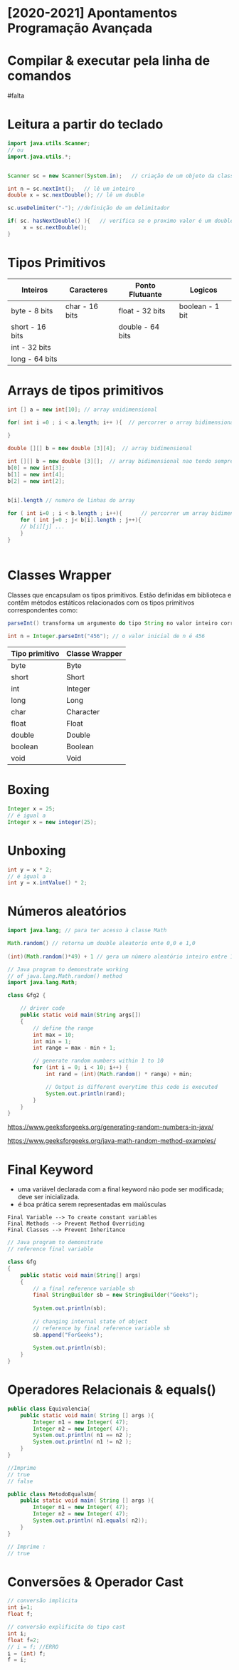 # [2020-2021] Apontamentos Programação Avançada  
# Compilar  & executar pela linha de comandos 

#falta

# Leitura  a partir do teclado 

```java
import java.utils.Scanner; 
// ou 
import.java.utils.*;


Scanner sc = new Scanner(System.in);   // criação de um objeto da classe Scanner 

int n = sc.nextInt();	// lê um inteiro
double x = sc.nextDouble(); // lê um double

sc.useDelimiter("-"); //definição de um delimitador 

if( sc. hasNextDouble() ){   // verifica se o proximo valor é um double 
     x = sc.nextDouble();
}

```



# Tipos Primitivos

| Inteiros        | Caracteres     | Ponto Flutuante  | Logicos         |
| --------------- | -------------- | ---------------- | --------------- |
| byte - 8 bits   | char - 16 bits | float - 32 bits  | boolean - 1 bit |
| short - 16 bits |                | double - 64 bits |                 |
| int - 32 bits   |                |                  |                 |
| long - 64 bits  |                |                  |                 |

# Arrays de tipos primitivos

``` java
int [] a = new int[10]; // array unidimensional 

for( int i =0 ; i < a.length; i++ ){  // percorrer o array bidimensional 
     
}
```

``` java
double [][] b = new double [3][4];  // array bidimensional 

int [][] b = new double [3][];  // array bidimensional nao tendo sempre o mesmo numero de linhas 
b[0] = new int[3];
b[1] = new int[4];
b[2] = new int[2];


b[i].length // numero de linhas do array 
 
for ( int i=0 ; i < b.length ; i++){      // percorrer um array bidimensional 
	for ( int j=0 ; j< b[i].length ; j++){
	// b[i][j] ...
	}
}
     
```



# Classes Wrapper

Classes que encapsulam os tipos primitivos. Estão definidas em biblioteca e contêm métodos estáticos relacionados com os tipos primitivos correspondentes como:

```java
parseInt() transforma um argumento do tipo String no valor inteiro correspondente 
     
int n = Integer.parseInt("456"); // o valor inicial de n é 456
```

| Tipo primitivo | Classe Wrapper |
| -------------- | -------------- |
| byte           | Byte           |
| short          | Short          |
| int            | Integer        |
| long           | Long           |
| char           | Character      |
| float          | Float          |
| double         | Double         |
| boolean        | Boolean        |
| void           | Void           |



# Boxing 

```java
Integer x = 25; 
// é igual a 
Integer x = new integer(25);
```

# Unboxing 

```java
int y = x * 2;
// é igual a 
int y = x.intValue() * 2;
```



# Números aleatórios 

``` java
import java.lang; // para ter acesso à classe Math 

Math.random() // retorna um double aleatorio ente 0,0 e 1,0 
   
(int)(Math.random()*49) + 1 // gera um número aleatório inteiro entre 1 e 49 

```



```java
// Java program to demonstrate working 
// of java.lang.Math.random() method 
import java.lang.Math; 

class Gfg2 { 

	// driver code 
	public static void main(String args[]) 
	{ 
		// define the range 
		int max = 10; 
		int min = 1; 
		int range = max - min + 1; 

		// generate random numbers within 1 to 10 
		for (int i = 0; i < 10; i++) { 
			int rand = (int)(Math.random() * range) + min; 

			// Output is different everytime this code is executed 
			System.out.println(rand); 
		} 
	} 
} 

```

https://www.geeksforgeeks.org/generating-random-numbers-in-java/

https://www.geeksforgeeks.org/java-math-random-method-examples/



# Final Keyword 

* uma variável declarada com a final keyword não pode ser modificada; deve ser inicializada.
* é boa prática serem representadas em maiúsculas


```
Final Variable --> To create constant variables
Final Methods --> Prevent Method Overriding
Final Classes --> Prevent Inheritance
```


```java
// Java program to demonstrate  
// reference final variable 

class Gfg 
{ 
    public static void main(String[] args)  
    { 
        // a final reference variable sb 
        final StringBuilder sb = new StringBuilder("Geeks"); 
          
        System.out.println(sb); 
          
        // changing internal state of object 
        // reference by final reference variable sb 
        sb.append("ForGeeks"); 
          
        System.out.println(sb); 
    }     
} 
```


# Operadores Relacionais  & equals()

```java
public class Equivalencia{
	public static void main( String [] args ){
		Integer n1 = new Integer( 47);
		Integer n2 = new Integer( 47);
		System.out.println( n1 == n2 );
		System.out.println( n1 != n2 );
	}
}

//Imprime
// true
// false
```


```java
public class MetodoEqualsUm{
	public static void main( String [] args ){
		Integer n1 = new Integer( 47);
		Integer n2 = new Integer( 47);
		System.out.println( n1.equals( n2));
	}
}

// Imprime :
// true
```


# Conversões & Operador Cast

```java 
// conversão implicita 
int i=1;
float f;
```

```java
// conversão explificita do tipo cast
int i;
float f=2;
// i = f; //ERRO
i = (int) f;
f = i;
```



